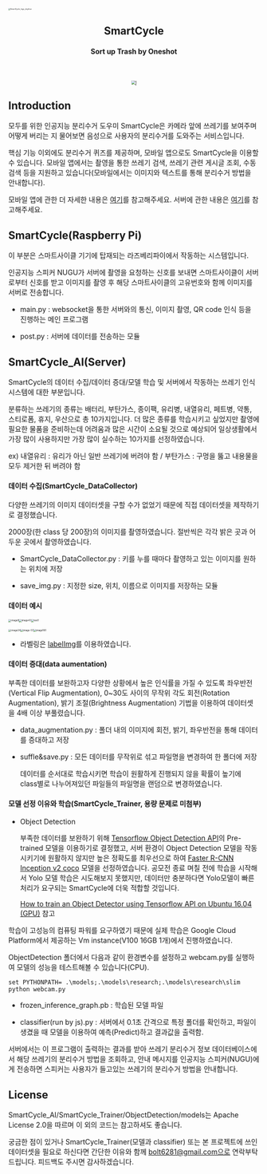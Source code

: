 <img src="https://user-images.githubusercontent.com/41158977/86502881-21c4e880-bde3-11ea-90c5-e5b1c35cb799.png" alt="SmartCycle_logo_skyblue" style="zoom: 25%;" />


<h2 align="center"><b>SmartCycle</b></h2>

<h4 align="center">Sort up Trash by Oneshot</h4>

​														<center>[<img src="https://user-images.githubusercontent.com/41158977/86502955-e7a81680-bde3-11ea-980a-bc4dbea54b02.png" alt="1" style="zoom:50%;" />](https://play.google.com/store/apps/details?id=com.dimipo.smartcycle)</center>



## Introduction

모두를 위한 인공지능 분리수거 도우미 SmartCycle은 카메라 앞에 쓰레기를 보여주며 어떻게 버리는 지 물어보면 음성으로 사용자의 분리수거를 도와주는 서비스입니다. 

핵심 기능 이외에도 분리수거 퀴즈를 제공하며, 모바일 앱으로도 SmartCycle을 이용할 수 있습니다. 모바일 앱에서는 촬영을 통한 쓰레기 검색, 쓰레기 관련 게시글 조회, 수동 검색 등을 지원하고 있습니다(모바일에서는 이미지와 텍스트를 통해 분리수거 방법을 안내합니다).

모바일 앱에 관한 더 자세한 내용은 [여기](https://github.com/MODORIAPPS/SmartCycle-Sort_up_Trash_by_Oneshot)를 참고해주세요.
서버에 관한 내용은 [여기](https://github.com/whoisStarBox/SmartCycle_server)를 참고해주세요.



## SmartCycle(Raspberry Pi)

이 부분은 스마트사이클 기기에 탑재되는 라즈베리파이에서 작동하는 시스템입니다.

인공지능 스피커 NUGU가 서버에 촬영을 요청하는 신호를 보내면 스마트사이클이 서버로부터 신호를 받고
이미지를 촬영 후 해당 스마트사이클의 고유번호와 함께 이미지를 서버로 전송합니다.

- main.py : websocket을 통한 서버와의 통신, 이미지 촬영, QR code 인식 등을 진행하는 메인 프로그램

- post.py : 서버에 데이터를 전송하는 모듈



## SmartCycle_AI(Server)

SmartCycle의 데이터 수집/데이터 증대/모델 학습 및 서버에서 작동하는 쓰레기 인식 시스템에 대한 부분입니다.

분류하는 쓰레기의 종류는 배터리, 부탄가스, 종이팩, 유리병, 내열유리, 페트병, 약통, 스티로폼, 휴지, 우산으로 총
10가지입니다. 더 많은 종류를 학습시키고 싶었지만 촬영에 필요한 물품을 준비하는데 어려움과 많은 시간이 소요될 것으로 예상되어 일상생활에서 가장 많이 사용하지만 가장 많이 실수하는 10가지를 선정하였습니다.

ex) 내열유리 : 유리가 아닌 일반 쓰레기에 버려야 함 / 부탄가스 : 구멍을 뚫고 내용물을 모두 제거한 뒤 버려야 함



#### 데이터 수집(SmartCycle_DataCollector)

다양한 쓰레기의 이미지 데이터셋을 구할 수가 없었기 때문에 직접 데이터셋을 제작하기로 결정했습니다.

2000장(한 class 당 200장)의 이미지를 촬영하였습니다. 절반씩은 각각 밝은 곳과 어두운 곳에서 촬영하였습니다.

- SmartCycle_DataCollector.py : 키를 누를 때마다 촬영하고 있는 이미지를 원하는 위치에 저장

- save_img.py : 지정한 size, 위치, 이름으로 이미지를 저장하는 모듈



#### 데이터 예시



<img src="https://user-images.githubusercontent.com/41158977/86502883-22f61580-bde3-11ea-980e-ba7edb84c7d7.jpg" alt="image9" style="zoom: 33%;" /><img src="https://user-images.githubusercontent.com/41158977/86502885-24274280-bde3-11ea-9f39-0bcb44a737e9.jpg" alt="image43" style="zoom: 33%;" /><img src="https://user-images.githubusercontent.com/41158977/86502882-225d7f00-bde3-11ea-85d4-a6c4b5bb9c66.jpg" alt="test1" style="zoom: 33%;" />



<img src="https://user-images.githubusercontent.com/41158977/86502884-238eac00-bde3-11ea-9158-fe3551448fed.jpg" alt="image24" style="zoom: 33%;" /><img src="https://user-images.githubusercontent.com/41158977/86502886-24bfd900-bde3-11ea-8c77-cde937813d98.jpg" alt="image-57" style="zoom: 33%;" /><img src="https://user-images.githubusercontent.com/41158977/86502880-2093bb80-bde3-11ea-8553-39df81514ef9.jpg" alt="image160" style="zoom: 33%;" />



* 라벨링은 [labelImg](https://github.com/tzutalin/labelImg)를 이용하였습니다.

#### 데이터 증대(data aumentation)

부족한 데이터를 보완하고자 다양한 상황에서 높은 인식률을 가질 수 있도록 좌우반전(Vertical Flip Augmentation), 0~30도 사이의 무작위 각도 회전(Rotation Augmentation), 밝기 조절(Brightness Augmentation) 기법을 이용하여 데이터셋을 4배 이상 부풀렸습니다.

- data_augmentation.py : 폴더 내의 이미지에 회전, 밝기, 좌우반전을 통해 데이터를 증대하고 저장

- suffle&save.py : 모든 데이터를 무작위로 섞고 파일명을 변경하여 한 폴더에 저장

  데이터를 순서대로 학습시키면 학습이 원활하게 진행되지 않을 확률이 높기에 class별로 나누어져있던 파일들의 파일명을 랜덤으로 변경하였습니다.



#### 모델 선정 이유와 학습(SmartCycle_Trainer, 용량 문제로 미첨부)

- Object Detection 

  부족한 데이터를 보완하기 위해 [Tensorflow Object Detection API](https://github.com/tensorflow/models)의 Pre-trained 모델을 이용하기로 결정했고, 서버 환경이 Object Detection 모델을 작동시키기에 원활하지 않지만 높은 정확도를 최우선으로 하여  [Faster R-CNN Inception v2 coco](http://download.tensorflow.org/models/object_detection/faster_rcnn_inception_v2_coco_2018_01_28.tar.gz) 모델을 선정하였습니다.  공모전 종료 며칠 전에 학습을 시작해서 Yolo 모델 학습은 시도해보지 못했지만, 데이터만 충분하다면 Yolo모델이 빠른 처리가 요구되는 SmartCycle에 더욱 적합할 것입니다.

  [How to train an Object Detector using Tensorflow API on Ubuntu 16.04 (GPU)](https://github.com/Khaivdo/How-to-train-an-Object-Detector-using-Tensorflow-API-on-Ubuntu-16.04-GPU) 참고

  

학습이 고성능의 컴퓨팅 파워를 요구하였기 때문에 실제 학습은 Google Cloud Platform에서 제공하는 Vm instance(V100 16GB 1개)에서 진행하였습니다.



ObjectDetection 폴더에서 다음과 같이 환경변수를 설정하고 webcam.py를 실행하여 모델의 성능을 테스트해볼 수 있습니다(CPU).

```command
set PYTHONPATH= .\models;.\models\research;.\models\research\slim
python webcam.py
```

- frozen_inference_graph.pb : 학습된 모델 파일

- classifier(run by js).py : 서버에서  0.1초 간격으로 특정 폴더를 확인하고, 파일이 생겼을 때 모델을 이용하여 예측(Predict)하고 결과값을 출력함.

서버에서는 이 프로그램이 출력하는 결과를 받아 쓰레기 분리수거 정보 데이터베이스에서 해당 쓰레기의 분리수거 방법을 조회하고, 안내 메시지를 인공지능 스피커(NUGU)에게 전송하면 스피커는 사용자가 들고있는 쓰레기의 분리수거 방법을 안내합니다.



## License

SmartCycle_AI/SmartCycle_Trainer/ObjectDetection/models는 Apache License 2.0을 따르며 
이 외의 코드는 참고하셔도 좋습니다.

궁금한 점이 있거나 SmartCycle_Trainer(모델과 classifier) 또는 본 프로젝트에 쓰인 데이터셋을 필요로 하신다면 간단한 이유와 함께
bolt6281@gmail.com으로 연락부탁드립니다. 피드백도 주시면 감사하겠습니다.

